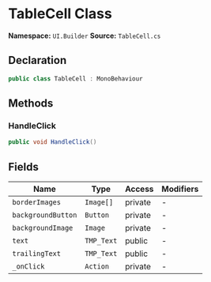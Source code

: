 # TableCell Class

**Namespace:** `UI.Builder`
**Source:** `TableCell.cs`

## Declaration

```csharp
public class TableCell : MonoBehaviour
```

## Methods

### HandleClick

```csharp
public void HandleClick()
```

## Fields

| Name | Type | Access | Modifiers |
|------|------|--------|-----------|
| `borderImages` | `Image[]` | private | - |
| `backgroundButton` | `Button` | private | - |
| `backgroundImage` | `Image` | private | - |
| `text` | `TMP_Text` | public | - |
| `trailingText` | `TMP_Text` | public | - |
| `_onClick` | `Action` | private | - |

